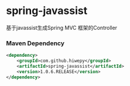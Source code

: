# spring-javassist
基于javassist生成Spring MVC 框架的Controller

### Maven Dependency

``` xml
<dependency>
	<groupId>com.github.hiwepy</groupId>
	<artifactId>spring-javassist</artifactId>
	<version>1.0.6.RELEASE</version>
</dependency>
```